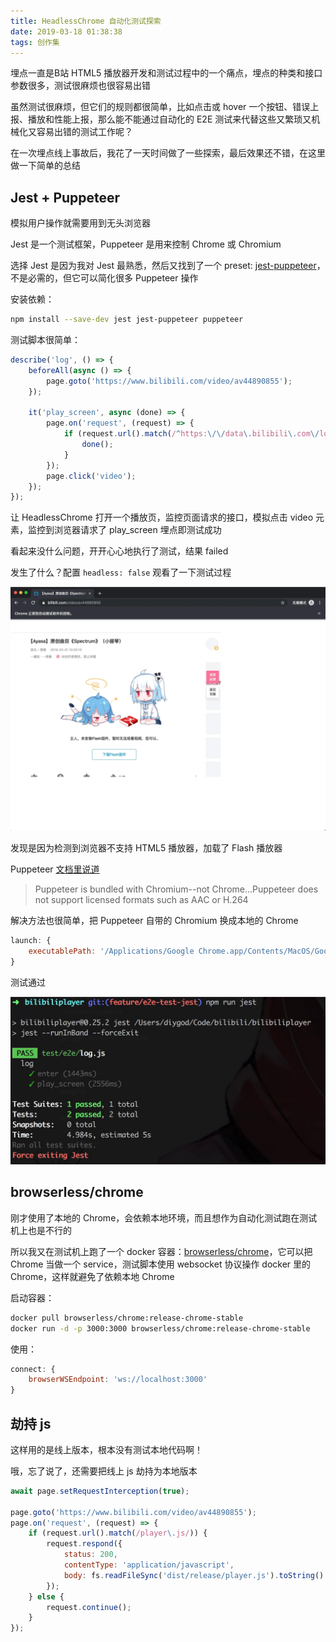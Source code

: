 ```yaml
---
title: HeadlessChrome 自动化测试探索
date: 2019-03-18 01:38:38
tags: 创作集
---
```

埋点一直是B站 HTML5 播放器开发和测试过程中的一个痛点，埋点的种类和接口参数很多，测试很麻烦也很容易出错

虽然测试很麻烦，但它们的规则都很简单，比如点击或 hover 一个按钮、错误上报、播放和性能上报，那么能不能通过自动化的 E2E 测试来代替这些又繁琐又机械化又容易出错的测试工作呢？

在一次埋点线上事故后，我花了一天时间做了一些探索，最后效果还不错，在这里做一下简单的总结

<!--more-->

## Jest + Puppeteer

模拟用户操作就需要用到无头浏览器

Jest 是一个测试框架，Puppeteer 是用来控制 Chrome 或 Chromium

选择 Jest 是因为我对 Jest 最熟悉，然后又找到了一个 preset: [jest-puppeteer](https://github.com/smooth-code/jest-puppeteer)，不是必需的，但它可以简化很多 Puppeteer 操作

安装依赖：

```bash
npm install --save-dev jest jest-puppeteer puppeteer
```

测试脚本很简单：

```js
describe('log', () => {
    beforeAll(async () => {
        page.goto('https://www.bilibili.com/video/av44890855');
    });

    it('play_screen', async (done) => {
        page.on('request', (request) => {
            if (request.url().match(/^https:\/\/data\.bilibili\.com\/log\/web\?play_screen...参数参数/)) {
                done();
            }
        });
        page.click('video');
    });
});
```

让 HeadlessChrome 打开一个播放页，监控页面请求的接口，模拟点击 video 元素，监控到浏览器请求了 play_screen 埋点即测试成功

看起来没什么问题，开开心心地执行了测试，结果 failed

发生了什么？配置 `headless: false` 观看了一下测试过程

![](/images/headlesschrome1.jpg)

发现是因为检测到浏览器不支持 HTML5 播放器，加载了 Flash 播放器

Puppeteer [文档里说道](https://github.com/GoogleChrome/puppeteer#q-what-features-does-puppeteer-not-support)

> Puppeteer is bundled with Chromium--not Chrome...Puppeteer does not support licensed formats such as AAC or H.264

解决方法也很简单，把 Puppeteer 自带的 Chromium 换成本地的 Chrome

```js
launch: {
    executablePath: '/Applications/Google Chrome.app/Contents/MacOS/Google Chrome'
}
```

测试通过

![](/images/headlesschrome2.jpg)

## browserless/chrome

刚才使用了本地的 Chrome，会依赖本地环境，而且想作为自动化测试跑在测试机上也是不行的

所以我又在测试机上跑了一个 docker 容器：[browserless/chrome](https://hub.docker.com/r/browserless/chrome)，它可以把 Chrome 当做一个 service，测试脚本使用 websocket 协议操作 docker 里的 Chrome，这样就避免了依赖本地 Chrome

启动容器：

```bash
docker pull browserless/chrome:release-chrome-stable
docker run -d -p 3000:3000 browserless/chrome:release-chrome-stable
```

使用：

```js
connect: {
    browserWSEndpoint: 'ws://localhost:3000'
}
```

## 劫持 js

这样用的是线上版本，根本没有测试本地代码啊！

哦，忘了说了，还需要把线上 js 劫持为本地版本

```js
await page.setRequestInterception(true);

page.goto('https://www.bilibili.com/video/av44890855');
page.on('request', (request) => {
    if (request.url().match(/player\.js/)) {
        request.respond({
            status: 200,
            contentType: 'application/javascript',
            body: fs.readFileSync('dist/release/player.js').toString()
        });
    } else {
        request.continue();
    }
});
```